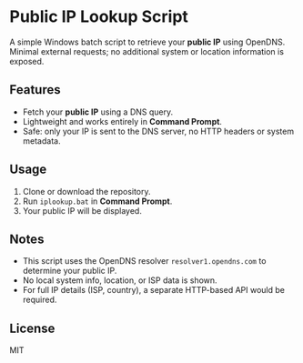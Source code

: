 # Public IP Lookup Script

A simple Windows batch script to retrieve your **public IP** using OpenDNS. Minimal external requests; no additional system or location information is exposed.

## Features
- Fetch your **public IP** using a DNS query.
- Lightweight and works entirely in **Command Prompt**.
- Safe: only your IP is sent to the DNS server, no HTTP headers or system metadata.

## Usage
1. Clone or download the repository.
2. Run `iplookup.bat` in **Command Prompt**.
3. Your public IP will be displayed.

## Notes
- This script uses the OpenDNS resolver `resolver1.opendns.com` to determine your public IP.
- No local system info, location, or ISP data is shown.
- For full IP details (ISP, country), a separate HTTP-based API would be required.

## License
MIT
